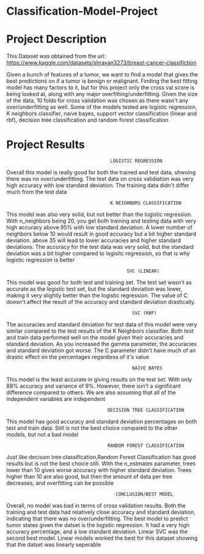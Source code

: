 # Classification-Model-Project

# Project Description
 This Dataset was obtained from the url: https://www.kaggle.com/datasets/shravan3273/breast-cancer-classifiction
 
 Given a bunch of features of a tumor, we want to find a model that gives the best predictions on if a tumor is benign
 or malignant. Finding the best fitting model has many factors to it, but for this project only the 
 cross val score is being looked at, along with any major overfitting/underfitting. Given the size of the data, 10 folds
for cross validation was chosen as there wasn't any over/underfitting as well. Some of the models tested are logistic
 regression, K neighbors classifier, naive bayes, support vector classification (linear and rbf), decision tree 
classification and random forest classification


# Project Results
                                          LOGISTIC REGRESSION
 Overall this model is really good for both the trained and test data, shwoing there was no over/underfitting. The test data
on cross validiation was very high accuracy with low standard deviation. The training data didn't differ much from the 
 test data
 
 
                                          K NEIGHBORS CLASSIFICATION
 This model was also very solid, but not better than the logistic regression. With n_neighbors being 20, you get both 
 training and testing data with very high accuracy above 95% with low standard deviation. A lower number of neighbors 
 below 10 would result in good accuracy but a bit higher standard deviation. above 35 will lead to lower accuracies and
 higher standard deviations. The accuracy for the test data was very solid, but the standard deviation was a bit higher
 compared to logisitc regression, so that is why logistic regression is better
 
                                                SVC (LINEAR) 
 This model was good for both test and training set. The test set wasn't as accurate as the logistic test set, but the 
standard deviation was lower, making it very slightly better than the logistic regression. The value of C doesn't 
affect the result of the accuracy and standard deviation drastically. 


                                                  SVC (RBF) 
 The accuracies and standard deviation for test data of this model were very similar compared to the test results of 
 the K Neighbors classifier. Both test and train data performed well on the model given their accuracies and standard
 deviation. As you increased the gamma parameter, the accuracies and standard deviation got worse. The C parameter
 didn't have much of an drastic effect on the percentages regardless of it's value
 
 
                                                  NAIVE BAYES
 This model is the least accurate in giving results on the test set. With only 88% accuracy and variance of 9%. However,
 there isin't a significant difference compared to others. We are also assuming that all of the independent variables
 are independent
 
 
                                         DECISION TREE CLASSIFICATION 
 This model has good accuracy and standard deviation percentages on both test and train data. Still is not the best choice
 compared to the other models, but not a bad model
 
 
                                         RANDOM FOREST CLASSIFICATION 
 Just like decision tree classification,Random Forest Classification has good results but is not the best choice still. 
 With the n_estmates parameter, trees lower than 10 gives worse accuracy with higher standard deviation. Trees higher
 than 10 are also good, but then the amount of data per tree decreases, and overfitting can be possible
 
 
                                            CONCLUSION/BEST MODEL
 Overall, no model was bad in terms of cross validation results. Both the training and test data had relatively close 
 accuracy and standard deviation, indicating that there was no over/underfitting. The best model to predict tumor states
given the datset is the logistic regression. It had a very high accuracy percentage, and a low standard deviation. Linear
SVC was the second best model. Linear models worked the best for this dataset showing that the datset was linearly seperable
